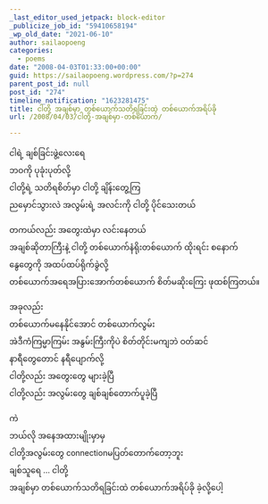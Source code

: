 ```yaml
---
_last_editor_used_jetpack: block-editor
_publicize_job_id: "59410658194"
_wp_old_date: "2021-06-10"
author: sailaopoeng
categories:
  - poems
date: "2008-04-03T01:33:00+00:00"
guid: https://sailaopoeng.wordpress.com/?p=274
parent_post_id: null
post_id: "274"
timeline_notification: "1623281475"
title: ငါတို့ အချစ်မှာ တစ်ယောက်သတိရခြင်းထဲ တစ်ယောက်အရိပ်ခို
url: /2008/04/03/ငါတို့-အချစ်မှာ-တစ်ယောက်/

---
```

ငါရဲ့ ချစ်ခြင်းဖွဲ့လေးရေ  
ဘဝကို ပုခုံးပုတ်လို့  
ငါတို့ရဲ့ သတိရစိတ်မှာ ငါတို့ ချိန်းတွေ့ကြ  
ညမှောင်သွားလဲ အလွမ်းရဲ့ အလင်းကို ငါတို့ ပိုင်သေးတယ်

တကယ်လည်း အတွေးထဲမှာ လင်းနေတယ်  
အချစ်ဆိုတာကြီးနဲ့ ငါတို့ တစ်ယောက်နံရိုးတစ်ယောက် ထိုးရင်း စနောက်  
နွေတွေကို အထပ်ထပ်ရိုက်ခွဲလို့  
တစ်ယောက်အရေအပြားအောက်တစ်ယောက် စိတ်မဆိုးကြေး ဖုထစ်ကြတယ်။

အခုလည်း  
တစ်ယောက်မနေနိုင်အောင် တစ်ယောက်လွမ်း  
အဲဒီကံကြမ္မာကြမ်း အနွမ်းကြီးကိုပဲ စိတ်တိုင်းမကျဘဲ ဝတ်ဆင်  
နာရီတွေတောင် နရီပျောက်လို့  
ငါတို့လည်း အတွေးတွေ များခဲ့ပြီ  
ငါတို့လည်း အလွမ်းတွေ ချစ်ချစ်တောက်ပူခဲ့ပြီ

ကဲ  
ဘယ်လို အနေအထားမျိုးမှာမှ  
ငါတို့အလွမ်းတွေ connectionမပြတ်တောက်တော့ဘူး  
ချစ်သူရေ … ငါတို့  
အချစ်မှာ တစ်ယောက်သတိရခြင်းထဲ တစ်ယောက်အရိပ်ခို ခဲ့လို့ပေါ့
